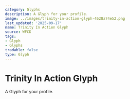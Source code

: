 ```yaml
---
category: Glyphs
description: A Glyph for your profile.
image: ../images/trinity-in-action-glyph-4628a74e52.png
last_updated: '2025-09-17'
name: Trinity In Action Glyph
source: WFCD
tags:
- Glyph
- Glyphs
tradable: false
type: Glyph
---
```


# Trinity In Action Glyph

A Glyph for your profile.


